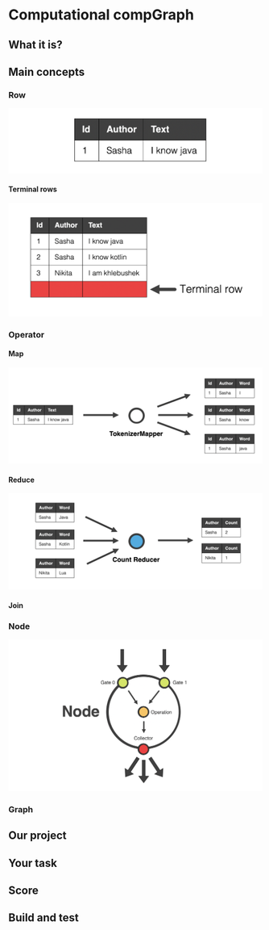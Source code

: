 # Computational compGraph

## What it is?

## Main concepts

### Row
![Row](pics/row.png)
#### Terminal rows
![Terminal Row](pics/terminal_row.png)

### Operator

#### Map
![Mapper](pics/mapper.png)
#### Reduce
![Reducer](pics/reducer.png)
#### Join

### Node
![Node](pics/node.png)

### Graph
<!---
![Graph](pics/graph.png)
-->

## Our project

## Your task

## Score

## Build and test
 